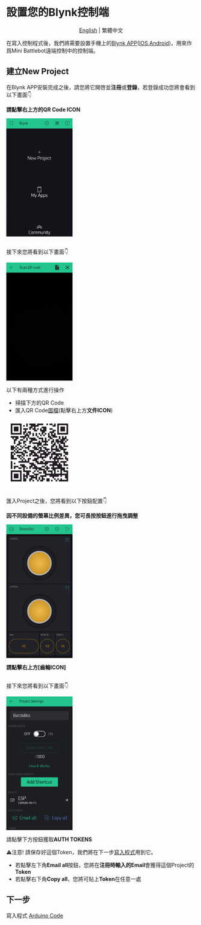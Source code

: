 # 設置您的Blynk控制端

<p align="center">
  <a href="README_EN.md">English</a> |
  <span>繁體中文</span>
</p>

在寫入控制程式後，我們將需要設置手機上的[Blynk APP](https://blynk.io/en/getting-started)([IOS](https://itunes.apple.com/us/app/blynk-iot-for-arduino-esp32/id808760481?mt=8),[Android](https://play.google.com/store/apps/details?id=cc.blynk&hl=en_US))，用來作爲Mini Battlebot遠端控制中的控制端。

## 建立New Project

在Blynk APP安裝完成之後，請您將它開啓並**注冊**或**登錄**，若登錄成功您將會看到以下畫面👇

**請點擊右上方的QR Code ICON**

<a>
  <img align="center" alt="Blynk APP" width="35%" src="../docs/images/blynk001.jpg" />
</a>

## 

接下來您將看到以下畫面👇

<a>
  <img align="center" alt="Blynk APP" width="35%" src="../docs/images/blynk002.jpg" />
</a>

以下有兩種方式進行操作
- 掃描下方的QR Code
- 匯入QR Code[圖檔](../docs/images/blynk003.png)(點擊右上方**文件ICON**)

<a>
  <img align="center" alt="QR Code" width="35%" src="../docs/images/blynk003.png" />
</a>

## 

匯入Project之後，您將看到以下按鈕配置👇

__因不同設備的螢幕比例差異，您可長按按鈕進行拖曳調整__

<a>
  <img align="center" alt="Blynk APP" width="35%" src="../docs/images/blynk004.jpg" />
</a>

__請點擊右上方[齒輪ICON]__

## 

接下來您將看到以下畫面👇

<a>
  <img align="center" alt="Blynk APP" width="35%" src="../docs/images/blynk005.jpg" />
</a>

請點擊下方按鈕獲取**AUTH TOKENS**

⚠注意! 請保存好這個Token，我們將在下一步[寫入程式](../firmware/README.md)用到它。

- 若點擊左下角**Email all**按鈕，您將在**注冊時輸入的Email**會獲得這個Project的**Token**
- 若點擊右下角**Copy all**，您將可貼上**Token**在任意一處

## 下一步

寫入程式 [Arduino Code](../firmware/README.md)
